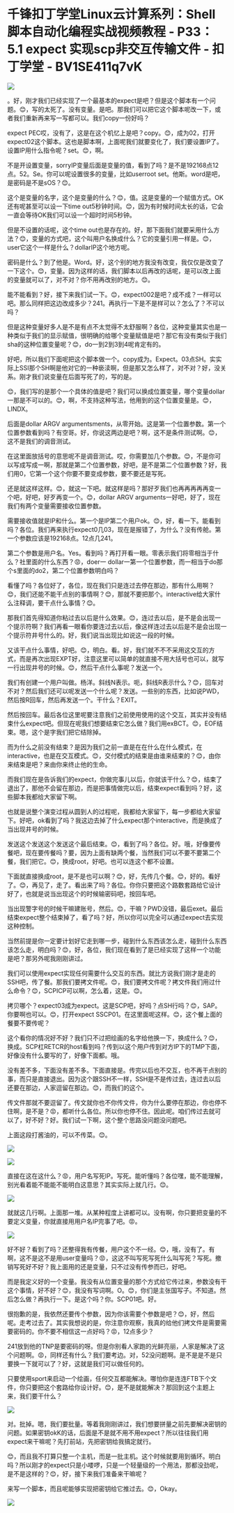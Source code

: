 # 千锋扣丁学堂Linux云计算系列：Shell脚本自动化编程实战视频教程 - P33：5.1 expect 实现scp非交互传输文件 - 扣丁学堂 - BV1SE411q7vK

![](img/c797e983b4a53a22646b79f802d46bbb_0.png)

。好，刚才我们已经实现了一个最基本的expect是吧？但是这个脚本有一个问题。😊，写的太死了。没有变量。是吧。那我们可以把它这个脚本呢改一下，或者我们重新再来写一写都可以。我们copy一份好吗？

expect PEC哎，没有了，这是在这个机忆上是吧？copy。😊，成为02，打开expect02这个脚本。这也是脚本啊，上面呢我们就要变化了，我们要设置IP了。设置IP用什么指令呢？set。😊，啊。

不是开设置变量，sorryIP变量后面是变量的值，看到了吗？是不是192168点12点。52。Se。你可以呢设置很多的变量，比如userroot set。他斯。word是吧，是密码是不是sOS？😊。

这个是变量的名字，这个是变量的什么？😊，值。这是变量的一个赋值方式。OK还有呢甚至可以设一下time out5秒钟时间。😊，因为有时候时间太长的话，它会一直会等待OK我们可以设一个超时时间5秒钟。

但是不设置的话呢，这个time out也是存在的。好，那下面我们就要采用什么方法？😊，变量的方式吧，这个叫用户名换成什么？它的变量引用一样是。😊，user它这个一样是什么？dollarIP这个地方呢。

密码是什么？到了他是。Word。好，这个别的地方我没有改变，我仅仅是改变了一下这个。😊，变量。因为这样的话，我们脚本以后再改的话呢，是可以改上面的变量就可以了，对不对？你不用再改别的地方。😊。

能不能看到？好，接下来我们试一下。😊，expect002是吧？成不成？一样可以吧。那么同样把这边改成多少？241。再执行一下是不是样可以？怎么了？不可以吗？

但是这种变量好多人是不是有点不太觉得不太舒服啊？各位，这种变量其实也是一种类似于我们的显示赋值，很明确的给哪个变量赋值是吧？那它有没有类似于我们sha的这种位置变量呢？😊，do一到2到3到4呢肯定有的。

好吧，所以我们下面呢把这个脚本做一个。copy成为。Expect。03点SH。实实际上SSI那个SH啊是他对它的一种亵渎啊，但是那又怎么样了，对不对？好，没关系。刚才我们说变量在后面写死了的，写的是。

😊，我们写的是那个一个具体的值是吧？我们可以换成位置变量，哪个变量dollar一那是不可以的。😊，啊，不支持这种写法，他用到的这个位置变量是。😊，LINDX。

后面是dollar ARGV argumentsments，从零开始。这是第一个位置参数。第一个位置参数看到吗？有空哥。好，你说这两边是吧？啊，这不是条件测试啊。😊，这不是我们的调音测试。

在这里面放括号的意思呢不是调音测试。哎，你需要加几个参数。😊，不是你可以写成写成一啊，那就是第二个位置参数，好吧，是不是第二个位置参数？好，我们用0，它第一个这个你要不要变成参数，要不要还是写死。

还是就这样这样。😊，就这一下吧。就这样是吗？那好歹我们也再再再再再变一个吧，好吧，好歹再变一个。😊，dollar ARGV arguments一好吧，好了，现在我们有两个变量需要接收位置参数。

需要接收值就是IP和什么。第一个是IP第二个用户ok。😊，好，看一下。能看到吗？各位。我们再来执行expect0几03，现在是报错了，为什么？没有传舱。第一个参数应该是192168点。12点几241。

第二个参数是用户名。Yes。看到吗？再打开看一眼。零表示我们将零相当于什么？社里面的什么东西？😡，doer一 dollar一第一个位置参数，而一相当于do那个s里面的do2，第二个位置参数明白吗？

看懂了吗？各位好了，各位，现在我们只是连过去停在那边，那有什么用啊？😊，我们还能不能干点别的事情啊？😊，那就不要把那个。interactive给大家什么注释调，要干点什么事情？😊。

那我们首先得知道你粘过去以后是什么效果。😊，连过去以后，是不是会出现一个提示符啊？我们再看一眼看你要连过去以后，像这样连过去以后是不是会出现一个提示符井号什么的。好，我们说当出现比如说这一段的时候。

又该干点什么事情，好吧。😊，明白。看。好，我们就不不不采用这交互的方式，而是再次出现EXPT好，注意这里可以简单的就直接不用大括号也可以，就写一行出现井号的时候。😊，然后干点什么事呢？发送一个。

我们有创建一个用户叫做。杨洋。斜线N表示。呃，斜线R表示什么？😊，回车对不对？然后我们还可以呢发送一个什么呢？发送。一些别的东西，比如说PWD，然后按R回车，然后再发送一个。干什么？EXIT。

然后按回车。最后各位这里呢要注意我们之前使用使用的这个交互，其实并没有结束什么expect吧。但现在呢我们想要结束它怎么做？我们用exBCT。😊，EOF结束。嗯，这个是字我们把它结除掉。

而为什么之前没有结束？是因为我们之前一直是在在什么在什么模式，在interactive，也是在交互模式。😊，交付模式的结束是由谁来结束的？😊，由你来结束是吧？来由你来终止他的生命。

而我们现在是告诉我们的expect，你做完事儿以后，你就该干什么？😊，结束了退出了，那他不会留在那边，而是把事情做完以后，结束expect看到吗？好，这些脚本我都给大家留下啊。

也就是说整个演变过程从圆到人的过程呢，我都给大家留下，每一步都给大家留下。好吧，ok看到了吗？我这边去掉了什么expect那个interactive，而是换成了当出现井号的时候。

发送这个发送这个发送这个最后结束。😊，看到了吗？各位。好。哦，好像要传餐吧，现在要传餐吗？要，因为上面有缺两个餐，当然我们可以不要不要第二个餐，我们把它。😊，换成root，好吧。也可以连这个都不设置。

下面就直接换成root，是不是也可以啊？😊，好，先传几个餐。😊，好的。看好了。😊，再见了，走了。看出来了吗？各位。你你只要把这个路数套路给它设计好了，也就是说当出现这个的时候输密码吧，按回车吧。

当出现警字号的时候干嘛建账号，然后。😊，干嘛？PWD没错，最后exet。最后结束expect整个结束掉了，看了吗？好，所以你可以完全可以通过expect去实现这种控制。

当然前提是你一定要计划好它走到哪一步，碰到什么东西该怎么走，碰到什么东西该怎么走，明白吗？😊，好，各位，我们现在看到了是已经实现了这样一个功能是吧？那另外呢我刚刚讲过。

我们可以使用expect实现任何需要什么交互的东西。就比方说我们刚才是走的SSH吧，传了餐。那我们要拷文件呢。😊，我们要拷文件呢？拷文件我们用过什么命令？😊，SCPICP可以啊，怎么着，这是。😊。

拷贝哪个？expect03成为expect。这是SCP吧，好吗？点SH行吗？😊，SAP。你要啊也可以。😊，打开expect SSCP01。在这里面呢这样。😊，这个餐上面的餐要不要传呢？

这个看你的情况好不好？我们只不过把绘画的名字给他换一下，换成什么？😊，换成。SCP杠RETCR的host看到吗？传到以这个用户传到对方IP下的TMP下面，好像没有什么要写的了，好像下面都。哦。

没有差不多，下面没有差不多。下面直接是。传完以后也不交互，也不再干点别的事，而只是直接退出。因为这个跟SSH不一样，SSH是不是传过去，连过去以后还要在那边，人家逗留在那边。😊，而我们的这个。

传文件那就不要逗留了。传文就你也不你传文件，你为什么要停在那边，你也停不住啊，是不是？😡，都听什么各位。所以你也停不住。因此呢。咱们传过去就可以了，好不好？好。我们试一下啊，这个整个思路没问题没问题吧。

上面这段打酱油的，可以不传菜。😊。

![](img/c797e983b4a53a22646b79f802d46bbb_2.png)

![](img/c797e983b4a53a22646b79f802d46bbb_3.png)

直接在这在这什么？😡，用户名写死IP。写死。能听懂吗？各位嘿，能不能理解，别光看着能不能能不能明白这意思？其实实际上就几行。😊。



![](img/c797e983b4a53a22646b79f802d46bbb_5.png)

就就这几行啊。上面那一堆。从某种程度上讲都可以。没有啊，你只要把变量的不要定义变量，你就直接用用户名IP完事了吧。😡。



![](img/c797e983b4a53a22646b79f802d46bbb_7.png)

好不好？看到了吗？还整得我有传餐，用户这个不一经。😊，哦，没有了。有啊，这不是这不是用user变量吗？😡，这这不叫写死写死什么叫写死？写死。撤销写死好不好？我上面用的还是变量，只不过没有传参而已，好吧。

而是我定义好的一个变量。我没有从位置变量的那个方式给它传过来，参数没有干这个事情，好不好？😊，我没有写词啊。O。😊，你们是主张国写子。不知道。然后怎么做？再执行一下。是这个吗？你。SCP01吧。好。

很抱歉的是，我依然还要传个参数，因为你该需要个参数是吧？😊，好，然后呢。走考过去了。其实我想说的是，你注意你观察，我真的给他们拷文件是需要需要密码的。你不要不相信这一点好吗？😡，12点多少？

241放到他的TNP是要密码的呀。但是你别看人家跑的光鲜亮丽，人家是解决了这个问题啊。😡，同样还有什么？我们要考边。对，52没问题啊。是不是是不是只要换一下就可以了？好，这就是我们可以做任何的。

只要使用sport来启动一个绘画，任何交互都能解决。哪怕你是连连FTB下个文件，你只要把这个套路给你设计好。😊，是不是就能解决？那回到这个主题上来，我们要干什么？



![](img/c797e983b4a53a22646b79f802d46bbb_9.png)

对。批掉。嗯，我们要批量。等着我刚刚讲过，我们想要拼量之前先要解决密钥的问题。如果密钥okK的话，后面是不是就不用不用expect？所以往往我们用expect来干嘛呢？先打前站，先把密钥给我搞定就行。

😊，而且我不打算只整一个主机，而是一批主机。这个时候就要用到循环。明白吗？所以刚才的expect只是小喽啰，只是一个轻量级的一个用法，那都没劲呢，是不是这样的？😊，好，接下来我们准备来干嘛呢？

来写一个脚本，而且呢能够实现把密钥给它推过去。😊，Okay。

![](img/c797e983b4a53a22646b79f802d46bbb_11.png)